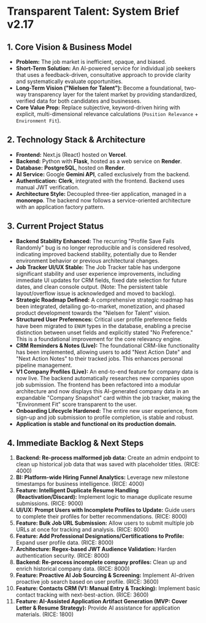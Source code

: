 # Transparent Talent: System Brief v2.17

## 1. Core Vision & Business Model
*   **Problem:** The job market is inefficient, opaque, and biased.
*   **Short-Term Solution:** An AI-powered service for individual job seekers that uses a feedback-driven, consultative approach to provide clarity and systematically evaluate opportunities.
*   **Long-Term Vision ("Nielsen for Talent"):** Become a foundational, two-way transparency layer for the talent market by providing standardized, verified data for both candidates and businesses.
*   **Core Value Prop:** Replace subjective, keyword-driven hiring with explicit, multi-dimensional relevance calculations (`Position Relevance` + `Environment Fit`).

## 2. Technology Stack & Architecture
*   **Frontend:** Next.js (React) hosted on **Vercel**.
*   **Backend:** Python with **Flask**, hosted as a web service on **Render**.
*   **Database:** **PostgreSQL**, hosted on **Render**.
*   **AI Service:** Google **Gemini API**, called exclusively from the backend.
*   **Authentication:** **Clerk**, integrated with the frontend. Backend uses manual JWT verification.
*   **Architecture Style:** Decoupled three-tier application, managed in a **monorepo**. The backend now follows a service-oriented architecture with an application factory pattern.

## 3. Current Project Status
*   **Backend Stability Enhanced:** The recurring "Profile Save Fails Randomly" bug is no longer reproducible and is considered resolved, indicating improved backend stability, potentially due to Render environment behavior or previous architectural changes.
*   **Job Tracker UI/UX Stable:** The Job Tracker table has undergone significant stability and user experience improvements, including immediate UI updates for CRM fields, fixed date selection for future dates, and clean console output. (Note: The persistent table layout/overflow issue is acknowledged and moved to backlog).
*   **Strategic Roadmap Defined:** A comprehensive strategic roadmap has been integrated, detailing go-to-market, monetization, and phased product development towards the "Nielsen for Talent" vision.
*   **Structured User Preferences:** Critical user profile preference fields have been migrated to `ENUM` types in the database, enabling a precise distinction between unset fields and explicitly stated "No Preference." This is a foundational improvement for the core relevancy engine.
*   **CRM Reminders & Notes (Live):** The foundational CRM-like functionality has been implemented, allowing users to add "Next Action Date" and "Next Action Notes" to their tracked jobs. This enhances personal pipeline management.
*   **V1 Company Profiles (Live):** An end-to-end feature for company data is now live. The backend automatically researches new companies upon job submission. The frontend has been refactored into a modular architecture and now displays this AI-generated company data in an expandable "Company Snapshot" card within the job tracker, making the "Environment Fit" score transparent to the user.
*   **Onboarding Lifecycle Hardened:** The entire new user experience, from sign-up and job submission to profile completion, is stable and robust.
*   **Application is stable and functional on its production domain.**

## 4. Immediate Backlog & Next Steps
1.  **Backend: Re-process malformed job data:** Create an admin endpoint to clean up historical job data that was saved with placeholder titles. (RICE: 4000)
2.  **BI: Platform-wide Hiring Funnel Analytics:** Leverage new milestone timestamps for business intelligence. (RICE: 4000)
3.  **Feature: Intelligent Duplicate Resume Handling (Reactivation/Discard):** Implement logic to manage duplicate resume submissions. (RICE: 9000)
4.  **UI/UX: Prompt Users with Incomplete Profiles to Update:** Guide users to complete their profiles for better recommendations. (RICE: 8000)
5.  **Feature: Bulk Job URL Submission:** Allow users to submit multiple job URLs at once for tracking and analysis. (RICE: 8000)
6.  **Feature: Add Professional Designations/Certifications to Profile:** Expand user profile data. (RICE: 8000)
7.  **Architecture: Regex-based JWT Audience Validation:** Harden authentication security. (RICE: 8000)
8.  **Backend: Re-process incomplete company profiles:** Clean up and enrich historical company data. (RICE: 8000)
9.  **Feature: Proactive AI Job Sourcing & Screening:** Implement AI-driven proactive job search based on user profile. (RICE: 3600)
10. **Feature: Contacts CRM (V1: Manual Entry & Tracking):** Implement basic contact tracking with next-best-action. (RICE: 3600)
11. **Feature: AI-Assisted Application Artifact Generation (MVP: Cover Letter & Resume Strategy):** Provide AI assistance for application materials. (RICE: 1800)